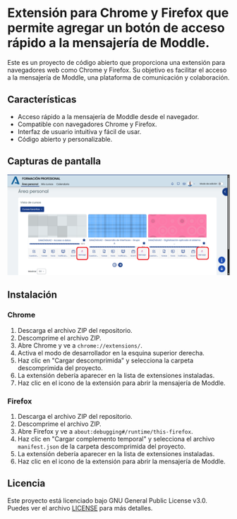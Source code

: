 # Extensión para Chrome y Firefox que permite agregar un botón de acceso rápido a la mensajería de Moddle.

Este es un proyecto de código abierto que proporciona una extensión para navegadores web como Chrome y Firefox. Su objetivo es facilitar el acceso a la mensajería de Moddle, una plataforma de comunicación y colaboración.

## Características

- Acceso rápido a la mensajería de Moddle desde el navegador.
- Compatible con navegadores Chrome y Firefox.
- Interfaz de usuario intuitiva y fácil de usar.
- Código abierto y personalizable.

## Capturas de pantalla

![Icono](image.png)

## Instalación

### Chrome

1. Descarga el archivo ZIP del repositorio.
2. Descomprime el archivo ZIP.
3. Abre Chrome y ve a `chrome://extensions/`.
4. Activa el modo de desarrollador en la esquina superior derecha.
5. Haz clic en "Cargar descomprimida" y selecciona la carpeta descomprimida del proyecto.
6. La extensión debería aparecer en la lista de extensiones instaladas.
7. Haz clic en el icono de la extensión para abrir la mensajería de Moddle.

### Firefox

1. Descarga el archivo ZIP del repositorio.
2. Descomprime el archivo ZIP.
3. Abre Firefox y ve a `about:debugging#/runtime/this-firefox`.
4. Haz clic en "Cargar complemento temporal" y selecciona el archivo `manifest.json` de la carpeta descomprimida del proyecto.
5. La extensión debería aparecer en la lista de extensiones instaladas.
6. Haz clic en el icono de la extensión para abrir la mensajería de Moddle.

## Licencia

Este proyecto está licenciado bajo GNU General Public License v3.0. Puedes ver el archivo [LICENSE](LICENSE) para más detalles.
